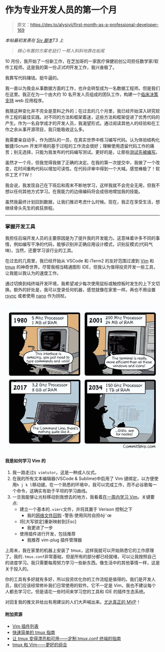 # 作为专业开发人员的第一个月

> 原文：<https://dev.to/alysivji/first-month-as-a-professional-developer-169>

*本帖最初发表在 [Siv 脚本](http://bit.ly/siv-blog)T3 上*

> *精心布置的方案老鼠们*
> *一帮人斜斜地靠在船尾*

10 月份，我开始了一份新工作，在芝加哥的一家医疗保健初创公司担任数学家/软件工程师。这是我的第一份*正式的*开发工作，我兴奋极了。

我靠写代码赚钱。挺牛逼的。

我一直以为我会从事数据方面的工作，也许会转型成为一名数据工程师。但是我们在这里。我正在为一个由大约 10 名开发人员组成的团队工作，构建一个[临床决策支持](https://www.healthit.gov/policy-researchers-implementers/clinical-decision-support-cds) web 应用程序。

我猜这种变化并不完全是意料之外的；在过去的几个月里，我已经开始深入研究软件工程的最佳实践。对不同的方法和框架着迷，这些方法和框架促进了优秀代码的产生。作为一名自学成才的开发人员，我渴望形式。通过阅读其他人的经验和在工作之余从事开源项目，我只能吸收这么多。

我需要亲自动手，作为团队的一员，在真实世界中练习编写代码。认为体验结构化敏捷/Scrum 开发环境的基于过程的工作流会很好；理解使用遗留代码工作的痛苦；别无选择，只能为我发布的代码编写测试。更好的是，让那些[测试先被编写](https://www.amazon.com/Test-Driven-Development-Kent-Beck/dp/0321146530)。

虽然才一个月，但我觉得我做了正确的决定。在我的第一次提交中，我做了一个改变，花时间重构代码以增加可读性。在代码评审中得到一个大喊。感觉棒极了！软件工艺 FTW！

我会说，我发现自己在下班后和周末不断地学习，这样我就不会完全无用，但我不想以任何其他方式学习。在我能力的边缘编码将会成倍地增加我的技能。

虽然我最终计划回到数据，让我们推迟考虑什么时候。现在，我正在享受生活，想继续骨头先生的疯狂旅程。

* * *

### 掌握开发工具

我担任后端开发人员的主要原因是为了提升我的开发能力。这意味着许多不同的事情，例如编写干净的代码，能够识别并正确应用设计模式，识别反模式(代码气味)，当然，还要学习该行业的工具。

在过去的几周里，我已经开始从 VSCode 和 iTerm2 的友好范围过渡到 [Vim](http://www.vim.org/) 和 [tmux](https://github.com/tmux/tmux/wiki) 的神奇世界。尽管我相当精通图形 IDE，但我认为值得投资开发一些工具，让我能以我认为的速度工作。

通过切换到纯终端开发环境，我希望减少每次使用鼠标或触控板时发生的上下文切换。额外的好处是，我可以登录任何机器，感觉就像在家里一样。再也不用设置 [rsync](https://en.wikipedia.org/wiki/Rsync) 或者使用 [nano](https://www.nano-editor.org/) 作为拐杖。

[![Commit Strip - Terminal Forever](img/a1a0737d4d064e4785f0af634523a2f8.png)](http://www.commitstrip.com/en/2016/12/22/terminal-forever/)

#### 我是如何学习 Vim 的

1.  我一路走过`$ vimtutor`。这是一种成人仪式。
2.  在我的所有文本编辑器(VSCode & Sublime)中启用了 Vim 键绑定，以方便使用`h j k l`移动键。在一个熟悉的环境中，我可以完成工作，而不必谷歌每一个命令，这确实有助于平坦的学习曲线。
3.  一旦我能够让光标移动到我想去的地方，我看着[在一周内学习 Vim](https://www.youtube.com/watch?v=_NUO4JEtkDw)。关键要点:
    *   建立一个基本的`.vimrc`文件，并将其置于 Verison 控制之下
        *   我的[网络文件回购](https://github.com/alysivji/dotfiles) -警告:使用风险自担ðÿ˜œ
    *   将[大写锁定]重新映射到[Esc]
        *   我更进了一步
    *   使用插件进行开发，包括推荐
        *   我推荐 vim-plug 插件管理器

上周末，我在家里的机器上安装了 tmux，这样我就可以开始熟悉它的工作原理了。我的`.tmux.conf`非常基础，但是所有的部分都已经就绪，可以让我按照自己的进度学习。我只需要每周努力学习一些新东西。像生活中的其他事情一样，这是关于投入的。

你的工具有多好就有多好，所以投资优化你的工作流程是值得的。我们是开发人员，我们应该经常修补我们日常使用的软件。它不一定是 Vim，我也不建议每个人都去学习它。但是请花一些时间来学习您的工具和 IDE 的插件生态系统。

对回复我的推文并给出有用建议的人们大声喊出来。[尤达真正的 MVP](http://knowyourmeme.com/memes/events/kevin-durant-mvp-speech)！

#### 附加资源

*   [Vim 插件列表](https://vimawesome.com/)
*   [快速简单的 tmux 指南](http://www.hamvocke.com/blog/a-quick-and-easy-guide-to-tmux/)
*   [让 tmux 变得漂亮和可用——定制 tmux.conf 终端的指南](http://www.hamvocke.com/blog/a-guide-to-customizing-your-tmux-conf/)
*   [tmux 和 Vim——更好的组合](https://blog.bugsnag.com/tmux-and-vim/)